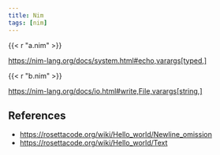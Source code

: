 ```yaml
---
title: Nim
tags: [nim]
---
```


{{< r "a.nim" >}}

<https://nim-lang.org/docs/system.html#echo,varargs[typed,]>

{{< r "b.nim" >}}

<https://nim-lang.org/docs/io.html#write,File,varargs[string,]>

## References

- <https://rosettacode.org/wiki/Hello_world/Newline_omission>
- <https://rosettacode.org/wiki/Hello_world/Text>
